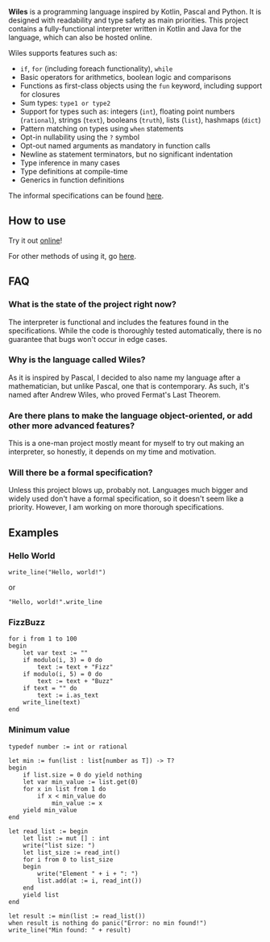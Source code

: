 **Wiles** is a programming language inspired by Kotlin, Pascal and Python. It is designed with readability and type safety as main priorities. This project contains a fully-functional interpreter written in Kotlin and Java for the language, which can also be hosted online.

Wiles supports features such as:
- `if`, `for` (including foreach functionality), `while`
- Basic operators for arithmetics, boolean logic and comparisons
- Functions as first-class objects using the `fun` keyword, including support for closures
- Sum types: `type1 or type2`
- Support for types such as: integers (`int`), floating point numbers (`rational`), strings (`text`), booleans (`truth`), lists (`list`), hashmaps (`dict`)
- Pattern matching on types using `when` statements
- Opt-in nullability using the `?` symbol
- Opt-out named arguments as mandatory in function calls
- Newline as statement terminators, but no significant indentation
- Type inference in many cases
- Type definitions at compile-time
- Generics in function definitions

The informal specifications can be found [here](specifications.md).

## How to use

Try it out [online](https://wiles.costea.in)!

For other methods of using it, go [here](how_to_run.md).

## FAQ
### What is the state of the project right now?
The interpreter is functional and includes the features found in the specifications. While the code is thoroughly tested automatically, there is no guarantee that bugs won't occur in edge cases.

### Why is the language called Wiles?
As it is inspired by Pascal, I decided to also name my language after a mathematician, but unlike Pascal, one that is contemporary. As such, it's named after Andrew Wiles, who proved Fermat's Last Theorem.

### Are there plans to make the language object-oriented, or add other more advanced features?
This is a one-man project mostly meant for myself to try out making an interpreter, so honestly, it depends on my time and motivation.

### Will there be a formal specification?
Unless this project blows up, probably not. Languages much bigger and widely used don't have a formal specification, so it doesn't seem like a priority. However, I am working on more thorough specifications.

## Examples
### Hello World
```
write_line("Hello, world!")
```
or
```
"Hello, world!".write_line
```
### FizzBuzz
```
for i from 1 to 100
begin
    let var text := ""
    if modulo(i, 3) = 0 do
        text := text + "Fizz"
    if modulo(i, 5) = 0 do
        text := text + "Buzz"
    if text = "" do
        text := i.as_text
    write_line(text)
end 
```
### Minimum value

```
typedef number := int or rational

let min := fun(list : list[number as T]) -> T?
begin
    if list.size = 0 do yield nothing
    let var min_value := list.get(0)
    for x in list from 1 do
        if x < min_value do
            min_value := x
    yield min_value
end

let read_list := begin
    let list := mut [] : int
    write("list size: ")
    let list_size := read_int()
    for i from 0 to list_size
    begin
        write("Element " + i + ": ")
        list.add(at := i, read_int())
    end
    yield list
end

let result := min(list := read_list())
when result is nothing do panic("Error: no min found!")
write_line("Min found: " + result)
```

